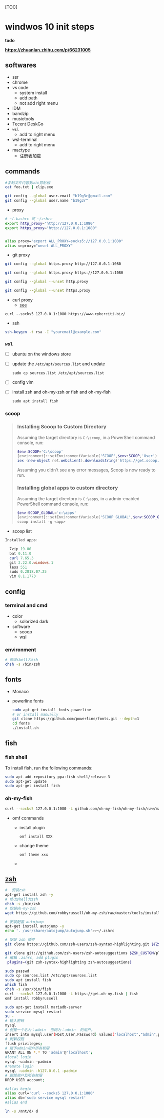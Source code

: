 [TOC]

# windwos 10 init steps

__todo__

__<https://zhuanlan.zhihu.com/p/66231005>__



## softwares

- ssr
- chrome
- vs code
    - system install
    - add path
    - not add right menu
- IDM
- bandzip
- musictools
- Tecent DeskGo
- `wsl`
    - add to right menu 
- wsl-terminal
    - add to right menu 
- mactype
    - 注册表加载





## commands

```bash
#复制文件内容到win剪贴板
cat foo.txt | clip.exe
```



```bash
git config --global user.email "b19g3r@gmail.com"
git config --global user.name "b19g3r"
```

- proxy

```bash
# ~/.bashrc 或 ~/zshrc
export http_proxy="http://127.0.0.1:1080"
export https_proxy="http://127.0.0.1:1080"


alias proxy="export ALL_PROXY=socks5://127.0.0.1:1080"
alias unproxy="unset ALL_PROXY"
```

- git proxy

```bash
git config --global https.proxy http://127.0.0.1:1080

git config --global https.proxy https://127.0.0.1:1080

git config --global --unset http.proxy

git config --global --unset https.proxy
```

- curl proxy
  - [see](https://linux.cn/article-9223-1.html)

```
curl --socks5 127.0.0.1:1080 https://www.cyberciti.biz/
```

- ssh

``` bash
ssh-keygen -t rsa -C "youremail@example.com"
```




### `wsl`

- [ ] ubuntu on the windows store

- [ ] update the `/etc/apt/sources.list` and update

  `sudo cp sources.list /etc/apt/sources.list`

- [ ] config vim

- [ ] install zsh and oh-my-zsh or fish and oh-my-fish

  `sudo apt install fish`



### scoop

>### Installing Scoop to Custom Directory
>
>Assuming the target directory is `C:\scoop`, in a PowerShell command console, run:
>
>```powershell
>$env:SCOOP='C:\scoop'
>[environment]::setEnvironmentVariable('SCOOP',$env:SCOOP,'User')
>iex (new-object net.webclient).downloadstring('https://get.scoop.sh')
>```
>
>Assuming you didn't see any error messages, Scoop is now ready to run.
>
>### Installing global apps to custom directory
>
>Assuming the target directory is `C:\apps`, in a admin-enabled PowerShell command console, run:
>
>```powershell
>$env:SCOOP_GLOBAL='c:\apps'
>[environment]::setEnvironmentVariable('SCOOP_GLOBAL',$env:SCOOP_GLOBAL,'Machine')
>scoop install -g <app>
>```

- scoop list

```powershell
Installed apps:

  7zip 19.00
  bat 0.11.0
  curl 7.65.3
  git 2.22.0.windows.1
  less 551
  sudo 0.2018.07.25
  vim 8.1.1773
```



## config

### terminal and cmd

- color
    - solorized dark
- software
    - scoop
    - wsl

### environment

```bash
# 修改shell为zsh
chsh -s /bin/zsh
```

## fonts
- Monaco

- powerline fonts

  ```bash
  sudo apt-get install fonts-powerline
  # or install manually
  git clone https://github.com/powerline/fonts.git --depth=1
  cd fonts
  ./install.sh
  ```

  


## fish

### fish shell

To install fish, run the following commands:

```bash
sudo apt-add-repository ppa:fish-shell/release-3
sudo apt-get update
sudo apt-get install fish
```

### oh-my-fish

```bash
curl --socks5 127.0.0.1:1080 -L github.com/oh-my-fish/oh-my-fish/raw/master/bin/install | fish
```

- omf commands
  - install plugin

    `omf install XXX`

  - change theme

    `omf theme xxx`

  - 

## [zsh](<https://blog.jae.sh/article/zqle60.html>)

```bash
#  安装zsh
apt-get install zsh -y
# 修改shell为zsh
chsh -s /bin/zsh
# 安装oh-my-zsh
wget https://github.com/robbyrussell/oh-my-zsh/raw/master/tools/install.sh -O - | sh

# 安装配置 autojump
apt-get install autojump -y
echo '. /usr/share/autojump/autojump.sh'>>~/.zshrc

# 安装 zsh 插件
git clone https://github.com/zsh-users/zsh-syntax-highlighting.git ${ZSH_CUSTOM:-~/.oh-my-zsh/custom}/plugins/zsh-syntax-highlighting

git clone git://github.com/zsh-users/zsh-autosuggestions $ZSH_CUSTOM/plugins/zsh-autosuggestions
# 编辑 .zshrc, add plugin
 plugins=(git zsh-syntax-highlighting zsh-autosuggestions)

```

```bash
sudo passwd
sudo cp sources.list /etc/apt/sources.list
sudo apt install fish
which fish
chsh -s /usr/bin/fish
curl --socks5 127.0.0.1:1080 -L https://get.oh-my.fish | fish
omf install robbyrussell
```

```bash
sudo apt-get install mariadb-server
sudo service mysql restart
su -
# 输入密码
mysql
# 创建一个名为：admin  密码为：admin  的用户。
insert into mysql.user(Host,User,Password) values("localhost","admin",password("admin"));
# 刷新权限
flush privileges;
# 赋予admin用户所有权限
GRANT ALL ON *.* TO 'admin'@'localhost';
#local login
mysql –uadmin –padmin
#remote login
mysql -uadmin -h127.0.0.1 -padmin
# 删除用户及所有权限
DROP USER account;
```



```bash
#alias begin
alias curl='curl --socks5 127.0.0.1:1080'
alias db='sudo service mysql restart'
#alias end
```

```bash
ln -s /mnt/d/ d
```

